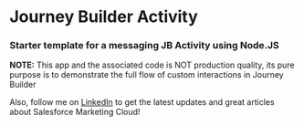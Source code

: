 # Journey Builder Activity 
### Starter template for a messaging JB Activity using Node.JS

**NOTE:** This app and the associated code is NOT production quality, its pure purpose is to demonstrate the full flow of custom interactions in Journey Builder

Also, follow me on [LinkedIn](https://www.linkedin.com/in/limaguilherme/) to get the latest updates and great articles about Salesforce Marketing Cloud!
